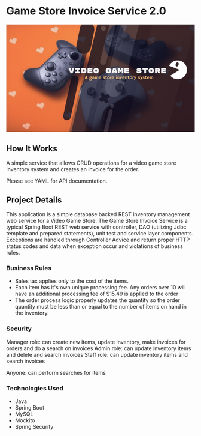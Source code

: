 # Game Store Invoice Service 2.0

<img src="https://github.com/ersJava/game-store-2.0/blob/master/Screen%20Shot%202019-10-02%20at%2010.19.49%20PM.png" alt="video game store mock up">


## How It Works

A simple service that allows CRUD operations for a video game store inventory system and creates an invoice for the order.

Please see YAML for API documentation.

## Project Details

This application is a simple database backed REST inventory management web service for a Video Game Store. The Game Store Invoice Service is a typical Spring Boot REST web service with controller, DAO (utilizing Jdbc template and prepared statements), unit test and service layer components. Exceptions are handled through Controller Advice and return proper HTTP status codes and data when exception occur and violations of business rules. 


### Business Rules

- Sales tax applies only to the cost of the items.
- Each item has it's own unique processing fee. Any orders over 10 will have an additional processing fee of $15.49 is applied to the order
- The order process logic properly updates the quantity so the order quantity must be less than or equal to the number of items on hand in the inventory.

### Security

Manager role: can create new items, update inventory, make invoices for orders and do a search on invoices
Admin role: can update inventory items and delete and search invoices
Staff role: can update inventory items and search invoices

Anyone: can perform searches for items


### Technologies Used
* Java
* Spring Boot
* MySQL
* Mockito
* Spring Security
